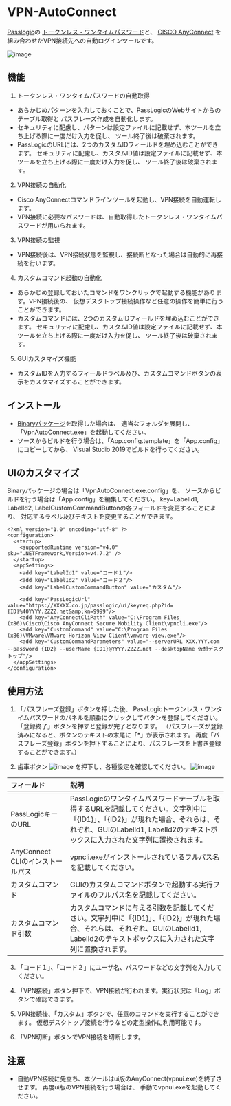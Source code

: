 # VPN-AutoConnect
[Passlogic](https://www.passlogy.com/)の
[トークンレス・ワンタイムパスワード](https://passlogic.jp/tokenless/)と、
[CISCO AnyConnect](https://www.cisco.com/c/ja_jp/products/security/anyconnect-secure-mobility-client/index.html)
を組み合わせたVPN接続先への自動ログインツールです。

![image](https://user-images.githubusercontent.com/25922944/81464880-5f9cfa80-9200-11ea-9d1f-832c902ab9fb.png)

## 機能
1. トークンレス・ワンタイムパスワードの自動取得
* あらかじめパターンを入力しておくことで、PassLogicのWebサイトからのテーブル取得と
パスフレーズ作成を自動化します。
* セキュリティに配慮し、パターンは設定ファイルに記載せず、本ツールを立ち上げる際に一度だけ入力を促し、
ツール終了後は破棄されます。
* PassLogicのURLには、2つのカスタムIDフィールドを埋め込むことができます。
セキュリティに配慮し、カスタムID値は設定ファイルに記載せず、本ツールを立ち上げる際に一度だけ入力を促し、
ツール終了後は破棄されます。

2. VPN接続の自動化
* Cisco AnyConnectコマンドラインツールを起動し、VPN接続を自動運転します。
* VPN接続に必要なパスワードは、自動取得したトークンレス・ワンタイムパスワードが用いられます。

3. VPN接続の監視
* VPN接続後は、VPN接続状態を監視し、接続断となった場合は自動的に再接続を行います。

4. カスタムコマンド起動の自動化
* あらかじめ登録しておいたコマンドをワンクリックで起動する機能があります。VPN接続後の、
仮想デスクトップ接続操作など任意の操作を簡単に行うことができます。
* カスタムコマンドには、2つのカスタムIDフィールドを埋め込むことができます。
セキュリティに配慮し、カスタムID値は設定ファイルに記載せず、本ツールを立ち上げる際に一度だけ入力を促し、
ツール終了後は破棄されます。

5. GUIカスタマイズ機能
* カスタムIDを入力するフィールドラベル及び、カスタムコマンドボタンの表示をカスタマイズすることができます。


## インストール
* [Binaryパッケージ](https://github.com/tomoyukioya/VPN-AutoConnect/releases)を取得した場合は、
適当なフォルダを展開し、「VpnAutoConnect.exe」を起動してください。
* ソースからビルドを行う場合は、「App.config.template」を「App.config」にコピーしてから、
Visual Studio 2019でビルドを行ってください。

## UIのカスタマイズ
Binaryパッケージの場合は「VpnAutoConnect.exe.config」を、
ソースからビルドを行う場合は「App.config」を編集してください。
key=LabelId1, LabelId2, LabelCustomCommandButtonの各フィールドを変更することにより、
対応するラベル及びテキストを変更することができます。

```xml:VpnAutoConnect.exe.config / App.config
<?xml version="1.0" encoding="utf-8" ?>
<configuration>
  <startup>
    <supportedRuntime version="v4.0" sku=".NETFramework,Version=v4.7.2" />
  </startup>
  <appSettings>
    <add key="LabelId1" value="コード１"/>
    <add key="LabelId2" value="コード２"/>
    <add key="LabelCustomCommandButton" value="カスタム"/>

    <add key="PassLogicUrl" value="https://XXXXX.co.jp/passlogic/ui/keyreq.php?id={ID}%40YYYY.ZZZZ.net&amp;kn=9999"/>
    <add key="AnyConnectCliPath" value="C:\Program Files (x86)\Cisco\Cisco AnyConnect Secure Mobility Client\vpncli.exe"/>
    <add key="CustomCommand" value="C:\Program Files (x86)\VMware\VMware Horizon View Client\vmware-view.exe"/>
    <add key="CustomCommandParameters" value="--serverURL XXX.YYY.com --password {ID2} --userName {ID1}@YYYY.ZZZZ.net --desktopName 仮想デスクトップ"/>
  </appSettings>
</configuration>
```

## 使用方法
1. 「パスフレーズ登録」ボタンを押した後、
PassLogicトークンレス・ワンタイムパスワードのパネルを順番にクリックしてパタンを登録してください。
「登録終了」ボタンを押すと登録が完了となります。
（パスフレーズが登録済みになると、ボタンのテキストの末尾に「*」が表示されます。
再度「パスフレーズ登録」ボタンを押下することにより、パスフレーズを上書き登録することができます。）

2. 歯車ボタン
![image](https://user-images.githubusercontent.com/25922944/81465296-0767f780-9204-11ea-91f4-6565e3dcbba0.png)
を押下し、各種設定を確認してください。
![image](https://user-images.githubusercontent.com/25922944/81465280-e99a9280-9203-11ea-9493-07d1b4070a89.png)

|フィールド|説明|
|:--|:--|
|PassLogicキーのURL|PassLogicのワンタイムパスワードテーブルを取得するURLを記載してください。文字列中に「\{ID1}」、「\{ID2}」が現れた場合、それらは、それぞれ、GUIのLabelId1, LabelId2のテキストボックスに入力された文字列に置換されます。|
|AnyConnect CLIのインストールパス|vpncli.exeがインストールされているフルパス名を記載してください。|
|カスタムコマンド|GUIのカスタムコマンドボタンで起動する実行ファイルのフルパス名を記載してください。|
|カスタムコマンド引数|カスタムコマンドに与える引数を記載してください。文字列中に「\{ID1}」、「\{ID2}」が現れた場合、それらは、それぞれ、GUIのLabelId1, LabelId2のテキストボックスに入力された文字列に置換されます。|


3. 「コード１」、「コード２」にユーザ名、パスワードなどの文字列を入力してください。

4. 「VPN接続」ボタン押下で、VPN接続が行われます。実行状況は「Log」ボタンで確認できます。

5. VPN接続後、「カスタム」ボタンで、任意のコマンドを実行することができます。
仮想デスクトップ接続を行うなどの定型操作に利用可能です。

6. 「VPN切断」ボタンでVPN接続を切断します。

## 注意
* 自動VPN接続に先立ち、本ツールはui版のAnyConnect(vpnui.exe)を終了させます。 再度ui版のVPN接続を行う場合は、
手動でvpnui.exeを起動してください。
